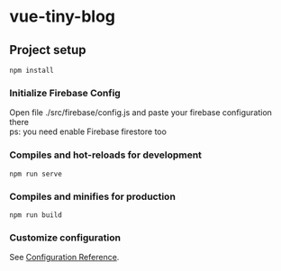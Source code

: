 # vue-tiny-blog

## Project setup
```
npm install
```

### Initialize Firebase Config
Open file ./src/firebase/config.js and paste your firebase configuration there  
ps: you need enable Firebase firestore too

### Compiles and hot-reloads for development
```
npm run serve
```

### Compiles and minifies for production
```
npm run build
```

### Customize configuration
See [Configuration Reference](https://cli.vuejs.org/config/).

